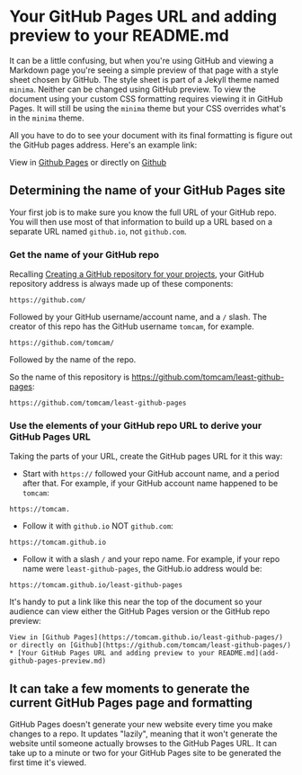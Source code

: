 # Your GitHub Pages URL and adding preview to your README.md

It can be a little confusing, but when you're using GitHub and viewing a Markdown page you're seeing a simple
preview of that page with a style sheet chosen by GitHub. The style sheet is part of a Jekyll theme named `minima`. Neither can be changed
using GitHub preview. To view the document using your custom CSS formatting requires viewing it in GitHub Pages. It will still be using the `minima` theme but your CSS overrides what's in the `minima` theme.

All you have to do to see your document with its final formatting is figure out the GitHub pages address. Here's an example link:

View in [Github Pages](https://tomcam.github.io/least-github-pages/) or directly on [Github](https://github.com/tomcam/least-github-pages/) 

## Determining the name of your GitHub Pages site

Your first job is to make sure you know the full URL of your GitHub repo. You will then use most of that information
to build up a URL based on a separate URL named `github.io`, not `github.com`.

### Get the name of your GitHub repo

Recalling [Creating a GitHub repository for your projects](creating-github-repository.md#repo-url), your GitHub repository address is
always made up of these components:

```
https://github.com/
```

Followed by your GitHub username/account name, and a `/` slash. The creator of this repo has the GitHub username `tomcam`, for example.

```
https://github.com/tomcam/
```

Followed by the name of the repo.

So the name of this repository is https://github.com/tomcam/least-github-pages:

```
https://github.com/tomcam/least-github-pages
```

### Use the elements of your GitHub repo URL to derive your GitHub Pages URL

Taking the parts of your URL, create the GitHub pages URL for it this way:

* Start with `https://` followed your GitHub account name, and a period after that. For example, if your GitHub account name
happened to be `tomcam`:

```
https://tomcam.
```

* Follow it with `github.io` NOT `github.com`:

```
https://tomcam.github.io
```

* Follow it with a slash `/` and your repo name. For example, if your repo name were `least-github-pages`, the GitHub.io address would be:

```
https://tomcam.github.io/least-github-pages
```

It's handy to put a link like this near the top of the document so your audience can view either the
GitHub Pages version or the GitHub repo preview:

```
View in [Github Pages](https://tomcam.github.io/least-github-pages/) or directly on [Github](https://github.com/tomcam/least-github-pages/) 
* [Your GitHub Pages URL and adding preview to your README.md](add-github-pages-preview.md)
```

## It can take a few moments to generate the current GitHub Pages page and formatting

GitHub Pages doesn't generate your new website every time you make changes to a repo. It updates "lazily", meaning
that it won't generate the website until someone actually browses to the GitHub Pages URL. It can take up to a minute 
or two for your GitHub Pages site to be generated the first time it's viewed.
